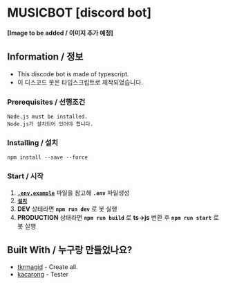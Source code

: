 # MUSICBOT [discord bot]

**[Image to be added / 이미지 추가 예정]**  


## Information / 정보

 * This discode bot is made of typescript.
 * 이 디스코드 봇은 타입스크립트로 제작되었습니다.

### Prerequisites / 선행조건

```
Node.js must be installed.
Node.js가 설치되어 있어야 합니다.
```

### Installing / 설치

```
npm install --save --force
```

### Start / 시작

 1.  [**`.env.example`**](https://github.com/asd10384/embot/blob/main/.env.example) 파일을 참고해 **`.env`** 파일생성
 2.  [**`설치`**](https://github.com/asd10384/musicbot#installing--%EC%84%A4%EC%B9%98)
 3.  **DEV** 상태라면 **`npm run dev`** 로 봇 실행
 4.  **PRODUCTION** 상태라면 **`npm run build`** 로 **ts->js** 변환 후 **`npm run start`** 로 봇 실행

## Built With / 누구랑 만들었나요?

* [tkrmagid](https://github.com/asd10384) - Create all.
* [kacarong](https://github.com/kacarong) - Tester
